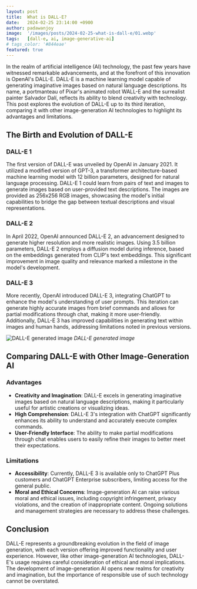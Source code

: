 ```yaml
---
layout: post
title:  What is DALL-E?
date:   2024-02-25 23:14:00 +0900
author: padawanjoy
image:  '/images/posts/2024-02-25-what-is-dall-e/01.webp'
tags:   [dall-e, ai, image-generative-ai]
# tags_color: '#844eae'
featured: true
---
```

In the realm of artificial intelligence (AI) technology, the past few years have witnessed remarkable advancements, and at the forefront of this innovation is OpenAI's DALL-E. DALL-E is a machine learning model capable of generating imaginative images based on natural language descriptions. Its name, a portmanteau of Pixar's animated robot WALL-E and the surrealist painter Salvador Dalí, reflects its ability to blend creativity with technology. This post explores the evolution of DALL-E up to its third iteration, comparing it with other image-generation AI technologies to highlight its advantages and limitations.

## The Birth and Evolution of DALL-E

### DALL-E 1

The first version of DALL-E was unveiled by OpenAI in January 2021. It utilized a modified version of GPT-3, a transformer architecture-based machine learning model with 12 billion parameters, designed for natural language processing. DALL-E 1 could learn from pairs of text and images to generate images based on user-provided text descriptions. The images are provided as 256x256 RGB images, showcasing the model's initial capabilities to bridge the gap between textual descriptions and visual representations.

### DALL-E 2

In April 2022, OpenAI announced DALL-E 2, an advancement designed to generate higher resolution and more realistic images. Using 3.5 billion parameters, DALL-E 2 employs a diffusion model during inference, based on the embeddings generated from CLIP's text embeddings. This significant improvement in image quality and relevance marked a milestone in the model's development.

### DALL-E 3

More recently, OpenAI introduced DALL-E 3, integrating ChatGPT to enhance the model's understanding of user prompts. This iteration can generate highly accurate images from brief commands and allows for partial modifications through chat, making it more user-friendly. Additionally, DALL-E 3 has improved capabilities in generating text within images and human hands, addressing limitations noted in previous versions.

![DALL-E generated image]({{site.baseurl}}/images/posts/2024-02-25-what-is-dall-e/02.webp)
*DALL-E generated image*

## Comparing DALL-E with Other Image-Generation AI

### Advantages

- **Creativity and Imagination**: DALL-E excels in generating imaginative images based on natural language descriptions, making it particularly useful for artistic creations or visualizing ideas.
- **High Comprehension**: DALL-E 3's integration with ChatGPT significantly enhances its ability to understand and accurately execute complex commands.
- **User-Friendly Interface**: The ability to make partial modifications through chat enables users to easily refine their images to better meet their expectations.

### Limitations

- **Accessibility**: Currently, DALL-E 3 is available only to ChatGPT Plus customers and ChatGPT Enterprise subscribers, limiting access for the general public.
- **Moral and Ethical Concerns**: Image-generation AI can raise various moral and ethical issues, including copyright infringement, privacy violations, and the creation of inappropriate content. Ongoing solutions and management strategies are necessary to address these challenges.

## Conclusion

DALL-E represents a groundbreaking evolution in the field of image generation, with each version offering improved functionality and user experience. However, like other image-generation AI technologies, DALL-E's usage requires careful consideration of ethical and moral implications. The development of image-generation AI opens new realms for creativity and imagination, but the importance of responsible use of such technology cannot be overstated.